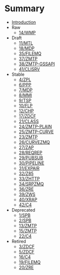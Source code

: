 # Summary

* [Introduction](README.md)
* Raw
  * [14/WMP](14/README.md)
* Draft
  * [11/MTL](11/README.md)
  * [18/MDP](18/README.md)
  * [35/FILEMQ](35/README.md)
  * [37/ZMTP](37/README.md)
  * [38/ZMTP-GSSAPI](38/README.md)
  * [41/CLISRV](41/README.md)
* Stable
  * [4/ZPL](4/README.md)
  * [6/PPP](6/README.md)
  * [7/MDP](7/README.md)
  * [8/MMI](8/README.md)
  * [9/TSP](9/README.md)
  * [10/FLP](10/README.md)
  * [12/CHP](12/README.md)
  * [17/ZDCF](17/README.md)
  * [21/CLASS](21/README.md)
  * [24/ZMTP-PLAIN](24/README.md)
  * [25/ZMTP-CURVE](25/README.md)
  * [23/ZMTP](23/README.md)
  * [26/CURVEZMQ](26/README.md)
  * [27/ZAP](27/README.md)
  * [28/REQREP](28/README.md)
  * [29/PUBSUB](29/README.md)
  * [30/PIPELINE](30/README.md)
  * [31/EXPAIR](31/README.md)
  * [32/Z85](32/README.md)
  * [33/ZHTTP](33/README.md)
  * [34/SRPZMQ](34/README.md)
  * [36/ZRE](36/README.md)
  * [39/ZWS](39/README.md)
  * [40/XRAP](40/README.md)
  * [42/C4](42/README.md)
* Deprecated
  * [1/SPB](1/README.md)
  * [2/SPB](2/README.md)
  * [13/ZMTP](13/README.md)
  * [15/ZMTP](15/README.md)
  * [22/C4](22/README.md)
* Retired
  * [3/ZDCF](3/README.md)
  * [5/ZDCF](5/README.md)
  * [16/C4](16/README.md)
  * [19/FILEMQ](19/README.md)
  * [20/ZRE](20/README.md)
